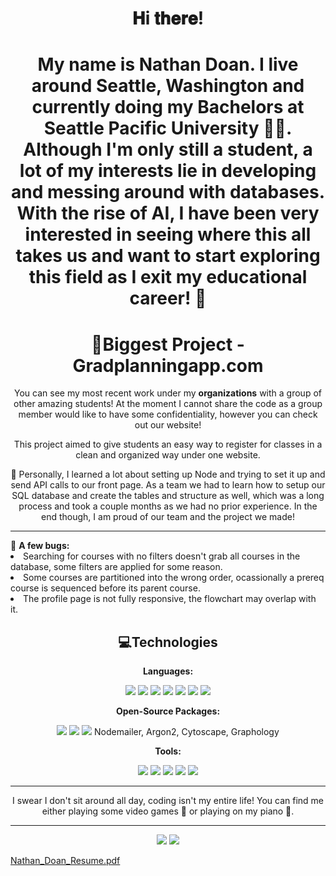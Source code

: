 
<p align="center"> </p>


<h1 align="center"> 𝐇i 𝐭𝐡𝐞𝐫𝐞! <h1>
<p align="center"> My name is Nathan Doan. I live around Seattle, Washington and currently doing my Bachelors at Seattle Pacific University 👨‍🎓. Although I'm only still a student, a lot of my interests lie in developing and messing around with databases. With the rise of AI, I have been very interested in seeing where this all takes us and want to start exploring this field as I exit my educational career! 🤖</p>

<h1 align="center"> 🥇Biggest Project - Gradplanningapp.com</h1>
 <p align="center"> You can see my most recent work under my <b>organizations</b> with a group of other amazing students! At the moment I cannot share the code as a group member would like to have some confidentiality, however you can check out our website!</p>
 <p align="center"> This project aimed to give students an easy way to register for classes in a clean and organized way under one website.</p>
 <p align="center"> 🎯 Personally, I learned a lot about setting up Node and trying to set it up and send API calls to our front page. As a team we had to learn how to setup our SQL database and create the tables and structure as well, which was a long process and took a couple months as we had no prior experience. In the end though, I am proud of our team and the project we made!</p>
 <p align="center"> 
  <hr>
  🐛 <b>A few bugs:</b>
  <li>Searching for courses with no filters doesn't grab all courses in the database, some filters are applied for some reason.</li>
  <li>Some courses are partitioned into the wrong order, ocassionally a prereq course is sequenced before its parent course.</li>
  <li>The profile page is not fully responsive, the flowchart may overlap with it.</li>
  
 <h2 align="center"> 💻Technologies</h2>
 <p align="center"><b>Languages:</b></p>
 <p align="center">
  <img src="https://img.shields.io/badge/Node.js-339933?style=for-the-badge&logo=nodedotjs&logoColor=white">
  <img src="https://img.shields.io/badge/Vite-B73BFE?style=for-the-badge&logo=vite&logoColor=FFD62E">
  <img src="https://img.shields.io/badge/MySQL-005C84?style=for-the-badge&logo=mysql&logoColor=white">
  <img src="https://img.shields.io/badge/R-276DC3?style=for-the-badge&logo=r&logoColor=white">
  <img src="https://img.shields.io/badge/HTML5-E34F26?style=for-the-badge&logo=html5&logoColor=white">
  <img src="https://img.shields.io/badge/CSS3-1572B6?style=for-the-badge&logo=css3&logoColor=white">
  <img src="https://img.shields.io/badge/javascript%20-%23323330.svg?&style=for-the-badge&logo=javascript&logoColor=%23F7DF1E">
 </p>
 
 
<p align="center"><b>Open-Source Packages:</b></p>
<p align="center"> 
 <img src="https://img.shields.io/badge/Express.js-000000?style=for-the-badge&logo=express&logoColor=white">
 <img src="https://img.shields.io/badge/Sequelize-52B0E7?style=for-the-badge&logo=Sequelize&logoColor=white">
 <img src="https://img.shields.io/badge/Bootstrap-563D7C?style=for-the-badge&logo=bootstrap&logoColor=white">
Nodemailer, Argon2, Cytoscape, Graphology
</p>

<p align="center"><b>Tools:</b></p>
<p align="center"> 
 <img src="https://img.shields.io/badge/Postman-FF6C37?style=for-the-badge&logo=Postman&logoColor=white">
 <img src="https://img.shields.io/badge/GitHub-100000?style=for-the-badge&logo=github&logoColor=white">
 <img src="https://img.shields.io/badge/Jira-0052CC?style=for-the-badge&logo=Jira&logoColor=white">
 <img src="https://img.shields.io/badge/Visual_Studio-5C2D91?style=for-the-badge&logo=visual%20studio&logoColor=white">
 <img src="https://img.shields.io/badge/microsoft%20azure-0089D6?style=for-the-badge&logo=microsoft-azure&logoColor=white">
 </p>
 
<hr>
<p align="center">I swear I don't sit around all day, coding isn't my entire life! You can find me either playing some video games 👾 or playing on my piano 🎵. </p>
  
<hr>
<p align="center">
  <img src="https://img.shields.io/badge/-nathandoan7222@gmail.com-c14438?style=flat-square&logo=Gmail&logoColor=white&link=mailto:nathandoan7222@gmail.com">
  <img src="https://img.shields.io/badge/-nathandoan-blue?style=flat-square&logo=Linkedin&logoColor=white&link=https://www.linkedin.com/in/nathan-doan-314ba1207/">
 </p>

[Nathan_Doan_Resume.pdf](https://github.com/NathanDoan07/NathanDoan07/files/11709826/Nathan_Doan_Resume.pdf)



  
